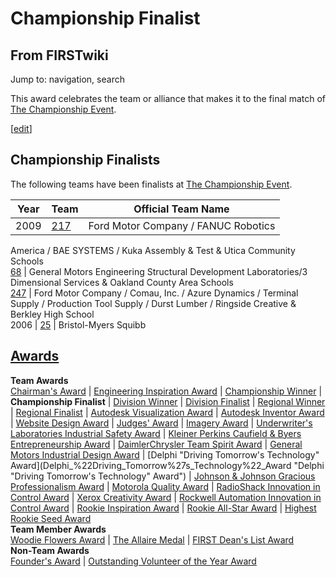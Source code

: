 # Championship Finalist

## From FIRSTwiki

Jump to: navigation, search

This award celebrates the team or alliance that makes it to the final match of [The Championship Event](The_Championship_Event "The Championship
Event").

[[edit](/index.php?title=Championship_Finalist&action=edit&section=1 "Edit
section: Championship Finalists")]

## Championship Finalists

The following teams have been finalists at [The Championship Event](The_Championship_Event "The Championship Event").

Year | Team             | Official Team Name
---- | ---------------- | -----------------------------------
2009 | [217](217 "217") | Ford Motor Company / FANUC Robotics

America / BAE SYSTEMS / Kuka Assembly & Test & Utica Community Schools<br>
[68](68 "68") | General Motors Engineering Structural Development Laboratories/3 Dimensional Services & Oakland County Area Schools<br>
[247](247 "247") | Ford Motor Company / Comau, Inc. / Azure Dynamics / Terminal Supply / Production Tool Supply / Durst Lumber / Ringside Creative & Berkley High School<br>
2006 | [25](25 "25") | Bristol-Myers Squibb

## [Awards](Awards "Awards")

**Team Awards**<br>
[Chairman's Award](Chairman%27s_Award "Chairman's Award") | [Engineering Inspiration Award](Engineering_Inspiration_Award "Engineering Inspiration Award") | [Championship Winner](Championship_Winner "Championship Winner") | **Championship Finalist** | [Division Winner](Division_Winner "Division Winner") | [Division Finalist](Division_Finalist "Division Finalist") | [Regional Winner](Regional_Winner "Regional
Winner") | [Regional Finalist](Regional_Finalist "Regional
Finalist") | [Autodesk Visualization Award](Autodesk_Visualization_Award "Autodesk Visualization Award") | [Autodesk Inventor Award](Autodesk_Inventor_Award "Autodesk
Inventor Award") | [Website Design Award](Website_Design_Award "Website Design Award") | [Judges' Award](Judges%27_Award "Judges'
Award") | [Imagery Award](Imagery_Award "Imagery Award") | [Underwriter's Laboratories Industrial Safety Award](Underwriter%27s_Laboratories_Industrial_Safety_Award "Underwriter's Laboratories Industrial Safety Award") | [Kleiner Perkins Caufield & Byers Entrepreneurship Award](Kleiner_Perkins_Caufield_%26_Byers_Entrepreneurship_Award "Kleiner Perkins Caufield & Byers Entrepreneurship Award") | [DaimlerChrysler Team Spirit Award](DaimlerChrysler_Team_Spirit_Award "DaimlerChrysler Team Spirit Award") | [General Motors Industrial Design Award](General_Motors_Industrial_Design_Award "General Motors
Industrial Design Award") | [Delphi "Driving Tomorrow's Technology" Award](Delphi_%22Driving_Tomorrow%27s_Technology%22_Award "Delphi
"Driving Tomorrow's Technology" Award") | [Johnson & Johnson Gracious Professionalism Award](Johnson_%26_Johnson_Gracious_Professionalism_Award "Johnson
& Johnson Gracious Professionalism Award") | [Motorola Quality Award](Motorola_Quality_Award "Motorola Quality Award") | [RadioShack Innovation in Control Award](RadioShack_Innovation_in_Control_Award "RadioShack
Innovation in Control Award") | [Xerox Creativity Award](Xerox_Creativity_Award "Xerox Creativity Award") | [Rockwell Automation Innovation in Control Award](Rockwell_Automation_Innovation_in_Control_Award "Rockwell
Automation Innovation in Control Award") | [Rookie Inspiration Award](Rookie_Inspiration_Award "Rookie Inspiration Award") | [Rookie All-Star Award](Rookie_All-Star_Award "Rookie All-Star
Award") | [Highest Rookie Seed Award](Highest_Rookie_Seed_Award "Highest Rookie Seed Award")<br>
**Team Member Awards**<br>
[Woodie Flowers Award](Woodie_Flowers_Award "Woodie Flowers Award") | [The Allaire Medal](The_Allaire_Medal "The Allaire Medal") | [FIRST Dean's List Award](FIRST_Dean%27s_List_Award "FIRST Dean's
List Award")<br>
**Non-Team Awards**<br>
[Founder's Award](Founder%27s_Award "Founder's Award") | [Outstanding Volunteer of the Year Award](Outstanding_Volunteer_of_the_Year_Award "Outstanding
Volunteer of the Year Award")
